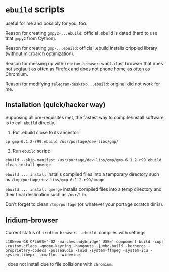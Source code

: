 # `ebuild` scripts

useful for me and possibly for you, too.

Reason for creating `gmpy2-...ebuild`: official .ebuild is dated (hard to use that `gmpy2` from Cython).

Reason for creating `gmp-...ebuild`: official .ebuild installs crippled library (without microarch optimization).

Reason for messing up with `iridium-browser`: want a fast browser that does not segfault as often as Firefox and does not phone home as often as Chromium.

Reason for modifying `telegram-desktop...ebuild`: original did not work for me.

## Installation (quick/hacker way)

Supposing all pre-requisites met, the fastest way to compile/install software is to call `ebuild` directly.

1. Put .ebuild close to its ancestor:
```
cp gmp-6.1.2-r99.ebuild /usr/portage/dev-libs/gmp/
```

2. Run `ebuild` script:
```
ebuild --skip-manifest /usr/portage/dev-libs/gmp/gmp-6.1.2-r99.ebuild clean install qmerge
```

`ebuild ... install` installs compiled files into a temporary directory such as `/tmp/portage/dev-libs/gmp-6.1.2-r99/image`.

`ebuild ... install qmerge` installs compiled files into a temp directory and their final destination such as `/usr/lib`.

Don't forget to clean `/tmp/portage` (or whatever your portage scratch dir is).

## Iridium-browser

Current status of `iridium-browser...ebuild`: compiles with settings
```
L10N=en-GB CFLAGS='-O2 -march=sandybridge' USE='-component-build -cups -custom-cflags -gnome-keyring -hangouts -jumbo-build -kerberos -proprietary-codecs -pulseaudio -suid -system-ffmpeg -system-icu -system-libvpx -tcmalloc -widevine'

```
, does not install due to file collisions with `chromium`.
